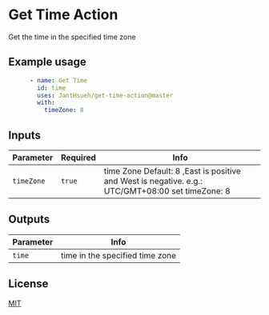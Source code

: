 # Get Time Action

Get the time in the specified time zone

## Example usage


```yaml
      - name: Get Time
        id: time
        uses: JantHsueh/get-time-action@master
        with:
          timeZone: 8
```

## Inputs

| Parameter  | Required | Info                                                         |
| ---------- | -------- | ------------------------------------------------------------ |
| `timeZone` | `true`   | time Zone  Default: 8 ,East is positive and West is negative. e.g.: UTC/GMT+08:00 set timeZone: 8 |


## Outputs



| Parameter   | Info                                                         |
| ---------- | ------------------------------------------------------------ |
| `time`   | time in the specified time zone|



## License

[MIT](LICENSE)
